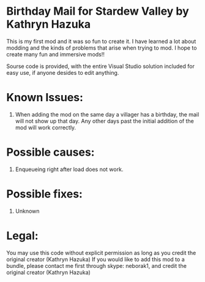 # Birthday Mail for Stardew Valley by Kathryn Hazuka

This is my first mod and it was so fun to create it. 
I have learned a lot about modding and the kinds of problems that arise when trying to mod. 
I hope to create many fun and immersive mods!!

Sourse code is provided, with the entire Visual Studio solution included for easy use, if anyone desides to edit anything.

# Known Issues:
1. When adding the mod on the same day a villager has a birthday, the mail will not show up that day. Any other days past the initial addition of the mod will work correctly.

# Possible causes:
1. Enqueueing right after load does not work.

# Possible fixes:
1. Unknown

# Legal:
You may use this code without explicit permission as long as you credit the original creator (Kathryn Hazuka)
If you would like to add this mod to a bundle, please contact me first through skype: neborak1, and credit the original creator (Kathryn Hazuka)
